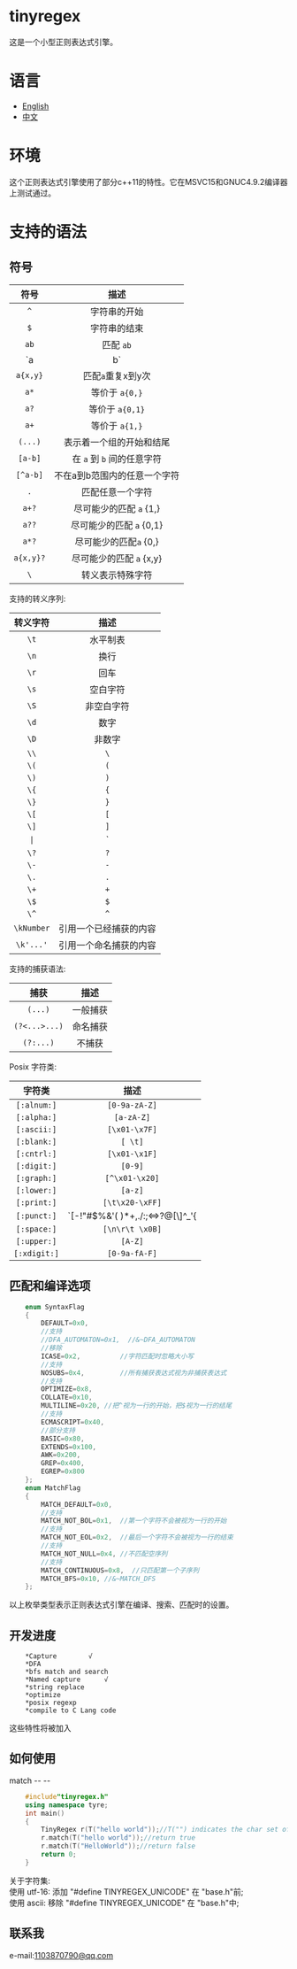 ﻿tinyregex
===
这是一个小型正则表达式引擎。
# 语言
* [English](https://github.com/jstzwj/TinyRegex/blob/master/doc/readme_en.md) </br>
* [中文](https://github.com/jstzwj/TinyRegex/blob/master/doc/readme_zh.md)

# 环境
这个正则表达式引擎使用了部分c++11的特性。它在MSVC15和GNUC4.9.2编译器上测试通过。

# 支持的语法
## 符号
| 符号 | 描述 |
|:-------:|:--------:|
|   `^`   | 字符串的开始 | 
|   `$`   | 字符串的结束 | 
|  `ab`   | 匹配 `ab` |
| `a|b`   | `a` 或 `b` |
|  `a{x,y}`   | 匹配`a`重复x到y次 |
|  `a*`   | 等价于 `a{0,}` |
|  `a?`   | 等价于 `a{0,1}` |
|  `a+`   | 等价于 `a{1,}` |
|  `(...)`| 表示着一个组的开始和结尾|
|  `[a-b]`| 在 `a` 到 `b` 间的任意字符 |
|  `[^a-b]`| 不在a到b范围内的任意一个字符 |
|  `.`    | 匹配任意一个字符 |
|   `a+?` | 尽可能少的匹配 `a` {1,} |
|   `a??` | 尽可能少的匹配 `a` {0,1} |
|   `a*?` | 尽可能少的匹配`a` {0,} |
|   `a{x,y}?` | 尽可能少的匹配 `a` {x,y} |
|  `\`    | 转义表示特殊字符|

支持的转义序列:

| 转义字符 | 描述 |
|:-------:|:--------:|
|   `\t`  |  水平制表 |
|   `\n`  | 换行 |
|   `\r`  | 回车 |
|   `\s`  |  空白字符 |
|   `\S`  |  非空白字符|
|   `\d`  |  数字   |
|   `\D`  |  非数字 |
|   `\\`  |  `\`   |
|   `\(`  |  `(`   |
|   `\)`  |  `)`   |
|   `\{`  |  `{`   |
|   `\}`  |  `}`   |
| `\[`    |   `[`  |
| `\]`    |   `]`  |
|   `\|`  |  `|`   |
|   `\?`  |  `?`   |
|  `\-`   |   `-`  |
|  `\.`   |   `.`  |
|   `\+`  |   `+`  |
|   `\$`  |   `$`  |
|   `\^`  |   `^`  |
|   `\kNumber`  |  引用一个已经捕获的内容 |
|   `\k'...'`  |  引用一个命名捕获的内容 |


支持的捕获语法:

| 捕获 | 描述 |
|:-------:|:--------:|
|  `(...)`  |  一般捕获 |
|  `(?<...>...)` | 命名捕获 |
|  `(?:...)` | 不捕获 |

Posix 字符类:

| 字符类 | 描述 |
|:-------:|:--------:|
|  `[:alnum:]`  |  `[0-9a-zA-Z]` |
|  `[:alpha:]` | `[a-zA-Z]` |
|  `[:ascii:]` | `[\x01-\x7F]` |
|  `[:blank:]`  |  `[ \t]` |
|  `[:cntrl:]` | `[\x01-\x1F]` |
|  `[:digit:]` | `[0-9]` |
|  `[:graph:]`  |  `[^\x01-\x20]` |
|  `[:lower:]` | `[a-z]` |
|  `[:print:]` | `[\t\x20-\xFF]` |
|  `[:punct:]`  |  `[-!"#$%&'( )*+,./:;<=>?@[\\\]^_'{|}~]` |
|  `[:space:]` | `[\n\r\t \x0B]` |
|  `[:upper:]` | `[A-Z]` |
|  `[:xdigit:]`  |  `[0-9a-fA-F]` |


## 匹配和编译选项
```cpp
    enum SyntaxFlag
    {
        DEFAULT=0x0,        
        //支持
        //DFA_AUTOMATON=0x1,  //&~DFA_AUTOMATON
        //移除
        ICASE=0x2,          //字符匹配时忽略大小写
        //支持
        NOSUBS=0x4,         //所有捕获表达式视为非捕获表达式
        //支持
        OPTIMIZE=0x8,
        COLLATE=0x10,
        MULTILINE=0x20,	//把^视为一行的开始，把$视为一行的结尾
        //支持	
        ECMASCRIPT=0x40,
        //部分支持
        BASIC=0x80,
        EXTENDS=0x100,
        AWK=0x200,
        GREP=0x400,
        EGREP=0x800
    };
    enum MatchFlag
    {
        MATCH_DEFAULT=0x0,
        //支持
        MATCH_NOT_BOL=0x1,  //第一个字符不会被视为一行的开始
        //支持
        MATCH_NOT_EOL=0x2,  //最后一个字符不会被视为一行的结束
        //支持
        MATCH_NOT_NULL=0x4, //不匹配空序列
        //支持
        MATCH_CONTINUOUS=0x8,  //只匹配第一个子序列
        MATCH_BFS=0x10, //&~MATCH_DFS
    };
 ```

 以上枚举类型表示正则表达式引擎在编译、搜索、匹配时的设置。
 



## 开发进度
 
		*Capture		√
		*DFA
		*bfs match and search
		*Named capture		√
		*string replace
		*optimize
		*posix regexp
		*compile to C Lang code

 这些特性将被加入
 
## 如何使用

match -- --
```cpp
	#include"tinyregex.h"
	using namespace tyre;
	int main()
	{
		TinyRegex r(T("hello world"));//T("") indicates the char set of tinyregex
		r.match(T("hello world"));//return true
		r.match(T("HelloWorld"));//return false
		return 0;
	}

```



关于字符集:</br>
使用 utf-16: 添加 "#define TINYREGEX_UNICODE" 在 "base.h"前;</br>
使用 ascii: 移除 "#define TINYREGEX_UNICODE" 在 "base.h"中;</br>

## 联系我
e-mail:1103870790@qq.com
